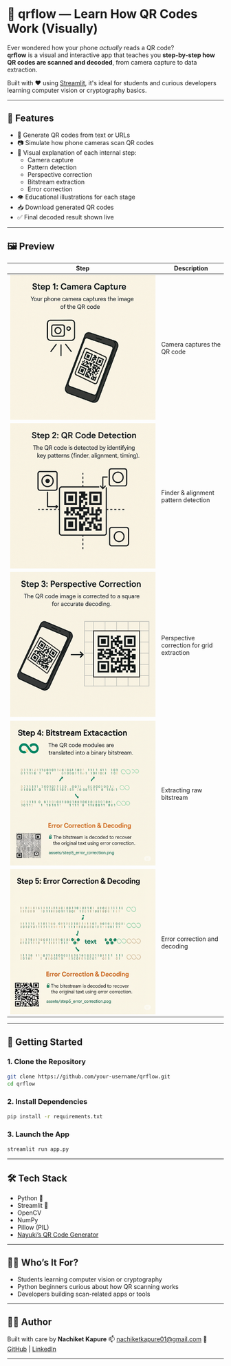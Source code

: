 
# 🔳 qrflow — Learn How QR Codes Work (Visually)

Ever wondered how your phone *actually* reads a QR code?  
**qrflow** is a visual and interactive app that teaches you **step-by-step how QR codes are scanned and decoded**, from camera capture to data extraction.

Built with ❤️ using [Streamlit](https://streamlit.io), it's ideal for students and curious developers learning computer vision or cryptography basics.

---

## 🎯 Features

- 🔧 Generate QR codes from text or URLs
- 📷 Simulate how phone cameras scan QR codes
- 🧠 Visual explanation of each internal step:
  - Camera capture
  - Pattern detection
  - Perspective correction
  - Bitstream extraction
  - Error correction
- 👁️ Educational illustrations for each stage
- 📥 Download generated QR codes
- ✅ Final decoded result shown live

---

## 🖼️ Preview

| Step | Description |
|------|-------------|
| ![Step1](assets/step1_camera_capture.png) | Camera captures the QR code |
| ![Step2](assets/step2_pattern_detection.png) | Finder & alignment pattern detection |
| ![Step3](assets/step3_perspective_correction.png) | Perspective correction for grid extraction |
| ![Step4](assets/step4_bitstream_extraction.png) | Extracting raw bitstream |
| ![Step5](assets/step5_error_correction.png) | Error correction and decoding |

---

## 🚀 Getting Started

### 1. Clone the Repository

```bash
git clone https://github.com/your-username/qrflow.git
cd qrflow
````

### 2. Install Dependencies

```bash
pip install -r requirements.txt
```

### 3. Launch the App

```bash
streamlit run app.py
```

---

## 🛠️ Tech Stack

* Python 🐍
* Streamlit 🎈
* OpenCV
* NumPy
* Pillow (PIL)
* [Nayuki’s QR Code Generator](https://github.com/nayuki/QR-Code-generator)

---

## 👨‍🏫 Who’s It For?

* Students learning computer vision or cryptography
* Python beginners curious about how QR scanning works
* Developers building scan-related apps or tools

---

## 👨‍💻 Author

Built with care by **Nachiket Kapure**
📫 [nachiketkapure01@gmail.com](mailto:nachiketkapure01@gmail.com)
🔗 [GitHub](https://github.com/Nachiket1904) | [LinkedIn](www.linkedin.com/in/nachiket-kapure-ml-enginner)

---


